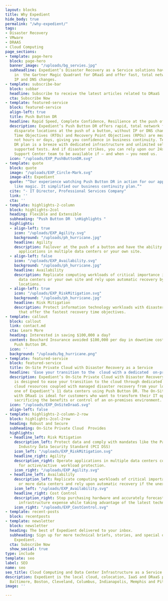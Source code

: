 ```yaml
---
layout: blocks
title: Why Expedient
hide_body: true
permalink: "/why-expedient/"
tags:
- Disaster Recovery
- VMware
- DRAAS
- Cloud Computing
page_sections:
- template: page-hero
  block: page-hero
  banner_image: "/uploads/bg_servies.jpg"
  subheadline: Expedient’s Disaster Recovery as a Service solutions have been recognized
    in  the Gartner Magic Quadrant for DRaaS and offer fast, total network failover  without
    IP and DNS changes.
- template: subscribe-bar
  block: subbar
  headline: Subscribe to receive the latest articles related to DRaaS
  cta: Subscribe Now
- template: featured-service
  block: featured-service
  align-left: true
  title: Push Button DR
  headline: Rapid Speed, Complete Confidence, Resilience at the push of a button
  description: Expedient’s Push Button DR offers rapid, total network failover between
    disparate locations at the push of a button, without IP or DNS changes. Our Recovery
    Time Objectives (RTOs) and Recovery Point Objectives (RPOs) are measured in minutes,
    not hours or days, giving you confidence in business continuity. Testing your
    DR plan is a breeze with dedicated infrastructure and unlimited self-service or
    supported tests. And if disaster strikes, you can rely upon our 24x7x365 Operations
    Support Center team to be available if — and when — you need us.
  icon: "/uploads/EXP_PushButtonDR.svg"
- template: quote
  block: quote
  image: "/uploads/EXP_Circle-Mark.svg"
  image-alt: Expedient
  quote: "“Our experience watching Push Button DR in action for our applications was
    like magic. It simplified our business continuity plan.”"
  cite: "- IT Director, Professional Services Company"
  link: ''
  cta: ''
- template: highlights-2-column
  block: highlights-2col
  heading: Flexible and Extensible
  subheading: "Push Button DR  \nHighlights "
  highlights:
  - align-left: true
    icon: "/uploads/EXP_Agility.svg"
    background: "/uploads/ph_hurricane.jpg"
    headline: Agility
    description: Failover at the push of a button and have the ability to operate
      applications in multiple data centers or your own site.
  - align-left: false
    icon: "/uploads/EXP_Availability.svg"
    background: "/uploads/ph_hurricane.jpg"
    headline: Availability
    description: Replicate computing workloads of critical importance in two or more
      data centers or your own site and rely upon automatic recovery by interconnected
      locations.
  - align-left: true
    icon: "/uploads/EXP_RiskMitigation.svg"
    background: "/uploads/ph_hurricane.jpg"
    headline: Risk Mitigation
    description: Protect information technology workloads with disaster recovery solutions
      that offer the fastest recovery time objectives.
- template: callout
  block: callout
  link: contact.md
  cta: Learn More
  heading: Interested in saving $100,000 a day?
  content: Bouchard Insurance avoided $100,000 per day in downtime costs with Expedient’s
    Push Button DR.
  icon: ''
  background: "/uploads/bg_hurricane.png"
- template: featured-service
  block: featured-service
  title: On-Site Private Cloud with Disaster Recovery as a Service
  headline: 'Ease your transition to the  cloud with a dedicated  on-premises cloud. '
  description: Expedient’s On-Site Private Cloud with Disaster Recovery as a Service
    is designed to ease your transition to the cloud through dedicated on-premises
    cloud resources coupled with managed disaster recovery from your location to any
    one of Expedient’s 11 data centers using Push Button DR. The On-Site Private Cloud
    with DRaaS is ideal for customers who want to transform their IT operations without
    sacrificing the benefits or control of an on-premises environment.
  icon: "/uploads/EXP_OnSiteDraaS.svg"
  align-left: false
- template: highlights-2-column-2-row
  block: highlights-2col-2row
  heading: Robust and Secure
  subheading: On-Site Private Cloud  Provides
  highlights:
  - headline_left: Risk Mitigation
    description_left: Protect data and comply with mandates like the Payment Card
      Industry Data Security Standard (PCI DSS)
    icon_left: "/uploads/EXP_RiskMitigation.svg"
    headline_right: Agility
    description_right: Operate applications in multiple data centers concurrently
      for active/active  workload protection.
    icon_right: "/uploads/EXP_Agility.svg"
  - headline_left: Availability
    description_left: Replicate computing workloads of critical importance in two
      or more data centers and rely upon automatic recovery if the unexpected happens.
    icon_left: "/uploads/EXP_Availability.svg"
    headline_right: Cost Control
    description_right: Stop purchasing hardware and accurately forecast monthly operational
      infrastructure expense while taking advantage of the latest technology.
    icon_right: "/uploads/EXP_CostControl.svg"
- template: recent-posts
  block: recentposts
- template: newsletter
  block: newsletter
  heading: The best of Expedient delivered to your inbox.
  subheading: Sign up for more technical briefs, stories, and special offers from
    Expedient.
  cta: Subscribe Now
  show_social: true
type: include
template: seo
label: SEO
name: seo
seo_title: Cloud Computing and Data Center Infrastructure as a Service
description: Expedient is the local cloud, colocation, IaaS and DRaaS provider in
  Baltimore, Boston, Cleveland, Columbus, Indianapolis, Memphis and Pittsburgh.
image: ''

---
```

